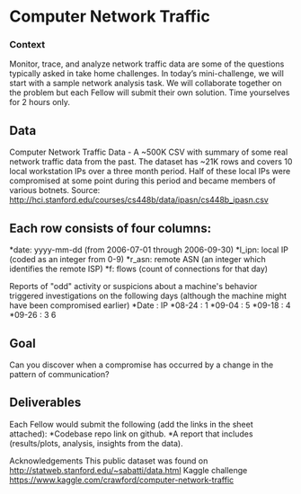 # Computer Network Traffic

### Context
Monitor, trace, and analyze network traffic data are some of the questions typically asked in take home challenges. In today’s mini-challenge, we will start with a sample network analysis task. We will collaborate together on the problem but each Fellow will submit their own solution. Time yourselves for 2 hours only.

## Data
Computer Network Traffic Data - A ~500K CSV with summary of some real network traffic data from the past. The dataset has ~21K rows and covers 10 local workstation IPs over a three month period. Half of these local IPs were compromised at some point during this period and became members of various botnets.
Source: http://hci.stanford.edu/courses/cs448b/data/ipasn/cs448b_ipasn.csv

## Each row consists of four columns:
*date: yyyy-mm-dd (from 2006-07-01 through 2006-09-30)
*l_ipn: local IP (coded as an integer from 0-9)
*r_asn: remote ASN (an integer which identifies the remote ISP)
*f: flows (count of connections for that day)

Reports of "odd" activity or suspicions about a machine's behavior triggered investigations on the following days (although the machine might have been compromised earlier)
*Date : IP
*08-24 : 1
*09-04 : 5
*09-18 : 4
*09-26 : 3 6

## Goal
Can you discover when a compromise has occurred by a change in the pattern of communication?

## Deliverables
Each Fellow would submit the following (add the links in the sheet attached):
*Codebase repo link on github.
*A report that includes (results/plots, analysis, insights from the data).

Acknowledgements
This public dataset was found on http://statweb.stanford.edu/~sabatti/data.html
Kaggle challenge https://www.kaggle.com/crawford/computer-network-traffic


